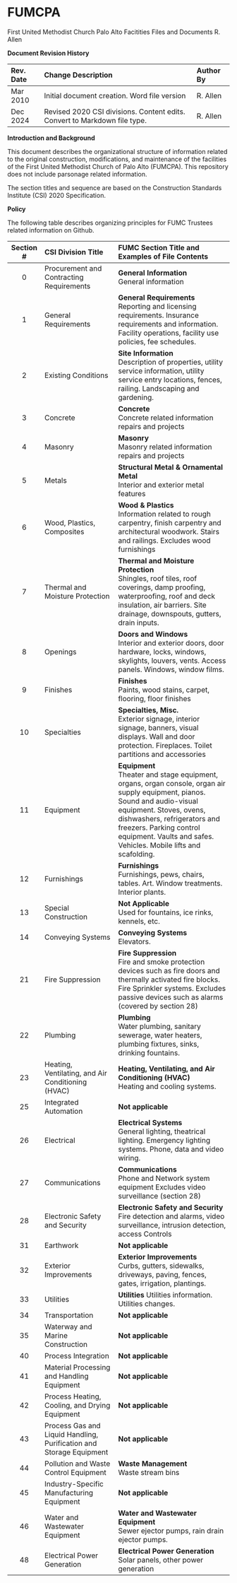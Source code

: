 # FUMCPA
First United Methodist Church Palo Alto
Facitities Files and Documents
R. Allen

**Document Revision History**

| Rev. Date| Change Description | Author By |
| :---- | :---- | :---- |
| Mar 2010 | Initial document creation.  Word file version | R. Allen |
| Dec 2024 | Revised 2020 CSI divisions. Content edits. Convert to Markdown file type. | R. Allen |

**Introduction and Background**

This document describes the organizational structure of information related to the original construction, modifications, and maintenance of the facilities of the First United Methodist Church of Palo Alto (FUMCPA).  This repository does not include parsonage related information.

The section titles and sequence are based on the Construction Standards Institute (CSI) 2020 Specification.

**Policy**

The following table describes organizing principles for FUMC Trustees related information on Github. 

| Section \# | CSI Division Title | FUMC Section Title and Examples of File Contents |
| :---: | :---- | :---- |
| 0 | Procurement and Contracting Requirements | **General Information**<br>General information |
| 1 | General Requirements | **General Requirements** <br>Reporting and licensing requirements. Insurance requirements and information.  Facility operations, facility use policies, fee schedules. |
| 2 | Existing Conditions | **Site Information** <br>Description of properties, utility service information, utility service entry locations, fences, railing. Landscaping and gardening. |
| 3 | Concrete | **Concrete** <br>Concrete related information repairs and projects |
| 4 | Masonry | **Masonry** <br>Masonry related information repairs and projects |
| 5 | Metals | **Structural Metal & Ornamental Metal** <br>Interior and exterior metal features |
| 6 | Wood, Plastics, Composites | **Wood & Plastics** <br>Information related to rough carpentry, finish carpentry and architectural woodwork. Stairs and railings. Excludes wood furnishings |
| 7 | Thermal and Moisture Protection | **Thermal and Moisture Protection** <br>Shingles, roof tiles, roof coverings, damp proofing, waterproofing, roof and deck insulation,  air barriers.  Site drainage, downspouts, gutters, drain inputs. |
| 8 | Openings | **Doors and Windows** <br>Interior and exterior doors, door hardware, locks, windows, skylights, louvers, vents. Access panels.  Windows, window films. |
| 9 | Finishes | **Finishes** <br>Paints, wood stains, carpet, flooring, floor finishes |
| 10 | Specialties | **Specialties, Misc.** <br>Exterior signage, interior signage, banners, visual displays. Wall and door protection. Fireplaces. Toilet partitions and accessories |
| 11 | Equipment | **Equipment** <br>Theater and stage equipment, organs, organ console, organ air supply equipment, pianos. Sound and audio-visual equipment. Stoves, ovens, dishwashers, refrigerators and freezers. Parking control equipment. Vaults and safes. Vehicles. Mobile lifts and scafolding. |
| 12 | Furnishings | **Furnishings** <br>Furnishings, pews, chairs, tables. Art. Window treatments. Interior plants. |
| 13 | Special Construction | **Not Applicable** <br>Used for fountains, ice rinks, kennels, etc. |
| 14 | Conveying Systems | **Conveying Systems** <br>Elevators. |
| 21 | Fire Suppression | **Fire Suppression** <br>Fire and smoke protection devices such as fire doors and thermally activated fire blocks. Fire Sprinkler systems. Excludes passive devices such as alarms (covered by section 28) |
| 22 | Plumbing | **Plumbing** <br>Water plumbing, sanitary sewerage, water heaters, plumbing fixtures, sinks, drinking fountains. |
| 23 | Heating, Ventilating, and Air Conditioning (HVAC) | **Heating, Ventilating, and Air Conditioning (HVAC)** <br>Heating and cooling systems. |
| 25 | Integrated Automation | **Not applicable** |
| 26 | Electrical | **Electrical Systems** <br>General lighting, theatrical lighting. Emergency lighting systems. Phone, data and video wiring. |
| 27 | Communications | **Communications** <br>Phone and Network system equipment Excludes video surveillance (section 28) |
| 28 | Electronic Safety and Security | **Electronic Safety and Security** <br>Fire detection and alarms, video surveillance, intrusion detection, access Controls |
| 31 | Earthwork | **Not applicable** |
| 32 | Exterior Improvements | **Exterior Improvements** <br>Curbs, gutters, sidewalks, driveways, paving, fences, gates, irrigation, plantings. |
| 33 | Utilities | **Utilities** Utilities information. Utilities changes. |
| 34 | Transportation | **Not applicable** |
| 35 | Waterway and Marine Construction | **Not applicable** |
| 40 | Process Integration | **Not applicable** |
| 41 | Material Processing and Handling Equipment | **Not applicable** |
| 42 | Process Heating, Cooling, and Drying Equipment | **Not applicable** |
| 43 | Process Gas and Liquid Handling, Purification and Storage Equipment | **Not applicable** |
| 44 | Pollution and Waste Control Equipment | **Waste Management** <br>Waste stream bins |
| 45 | Industry-Specific Manufacturing Equipment | **Not applicable** |
| 46 | Water and Wastewater Equipment | **Water and Wastewater Equipment** <br> Sewer ejector pumps, rain drain ejector pumps. |
| 48 | Electrical Power Generation | **Electrical Power Generation** <br>Solar panels, other power generation |
